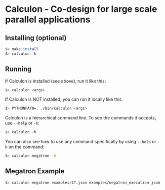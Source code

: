 # Calculon - Co-design for large scale parallel applications

## Installing (optional)

``` sh
$> make install
$> calculon -h
```

## Running

If Calculon is installed (see above), run it like this:
``` sh
$> calculon <args>
```

If Calculon is NOT installed, you can run it locally like this:

``` sh
$> PYTHONPATH=. ./bin/calculon <args>
```

Calculon is a hierarchical command line. To see the commands it accepts, use `--help` or `-h`:
``` sh
$> calculon -h
```

You can also see how to use any command specifically by using `--help` or `-h` on the command:
``` sh
$> calculon megatron -h
```

## Megatron Example

``` sh
$> calculon megatron examples/1T.json examples/megatron_execution.json examples/a100.json -
```
